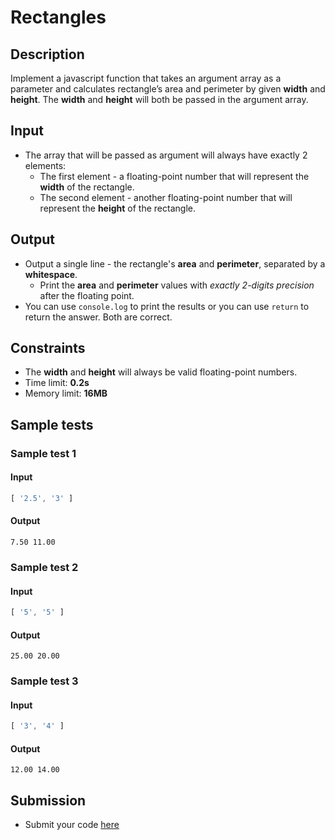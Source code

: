 # Rectangles

## Description
Implement a javascript function that takes an argument array as a parameter and calculates rectangle’s area and perimeter by given **width** and **height**.
The **width** and **height** will both be passed in the argument array.

## Input
- The array that will be passed as argument will always have exactly 2 elements:
  - The first element -  a floating-point number that will represent the **width** of the rectangle.
  - The second element - another floating-point number that will represent the **height** of the rectangle.

## Output
- Output a single line - the rectangle's **area** and **perimeter**, separated by a **whitespace**.
  - Print the **area** and **perimeter** values with _exactly 2-digits precision_ after the floating point.
- You can use `console.log` to print the results or you can use `return` to return the answer. Both are correct.

## Constraints
- The **width** and **height** will always be valid floating-point numbers.
- Time limit: **0.2s**
- Memory limit: **16MB**

## Sample tests

### Sample test 1

#### Input
```js
[ '2.5', '3' ]
```

#### Output
```
7.50 11.00
```

### Sample test 2

#### Input
```js
[ '5', '5' ]
```

#### Output
```
25.00 20.00
```
### Sample test 3

#### Input
```js
[ '3', '4' ]
```

#### Output
```
12.00 14.00
```

## Submission
- Submit your code [here](http://bgcoder.com/Contests/Compete/Index/357#2)

